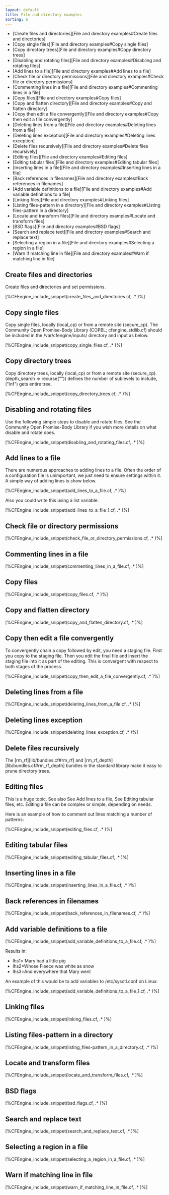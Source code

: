 ```yaml
---
layout: default
title: File and directory examples
sorting: 6
---
```


* [Create files and directories][File and directory examples#Create files and directories]
* [Copy single files][File and directory examples#Copy single files]
* [Copy directory trees][File and directory examples#Copy directory trees]
* [Disabling and rotating files][File and directory examples#Disabling and rotating files]
* [Add lines to a file][File and directory examples#Add lines to a file]
* [Check file or directory permissions][File and directory examples#Check file or directory permissions]
* [Commenting lines in a file][File and directory examples#Commenting lines in a file]
* [Copy files][File and directory examples#Copy files]
* [Copy and flatten directory][File and directory examples#Copy and flatten directory]
* [Copy then edit a file convergently][File and directory examples#Copy then edit a file convergently]
* [Deleting lines from a file][File and directory examples#Deleting lines from a file]
* [Deleting lines exception][File and directory examples#Deleting lines exception]
* [Delete files recursively][File and directory examples#Delete files recursively]
* [Editing files][File and directory examples#Editing files]
* [Editing tabular files][File and directory examples#Editing tabular files]
* [Inserting lines in a file][File and directory examples#Inserting lines in a file]
* [Back references in filenames][File and directory examples#Back references in filenames]
* [Add variable definitions to a file][File and directory examples#Add variable definitions to a file]
* [Linking files][File and directory examples#Linking files]
* [Listing files-pattern in a directory][File and directory examples#Listing files-pattern in a directory]
* [Locate and transform files][File and directory examples#Locate and transform files]
* [BSD flags][File and directory examples#BSD flags]
* [Search and replace text][File and directory examples#Search and replace text]
* [Selecting a region in a file][File and directory examples#Selecting a region in a file]
* [Warn if matching line in file][File and directory examples#Warn if matching line in file]

## Create files and directories

Create files and directories and set permissions.

[%CFEngine_include_snippet(create_files_and_directories.cf, .* )%]

## Copy single files

Copy single files, locally (local_cp) or from a remote site (secure_cp). The Community Open Promise-Body Library (COPBL; cfengine_stdlib.cf) should be included in the /var/cfengine/inputs/ directory and input as below.

[%CFEngine_include_snippet(copy_single_files.cf, .* )%]

## Copy directory trees

Copy directory trees, locally (local_cp) or from a remote site (secure_cp). (depth_search => recurse("")) defines the number of sublevels to include, ("inf") gets entire tree.

[%CFEngine_include_snippet(copy_directory_trees.cf, .* )%]

## Disabling and rotating files

Use the following simple steps to disable and rotate files. See the Community Open Promise-Body Library if you wish more details on what disable and rotate does.

[%CFEngine_include_snippet(disabling_and_rotating_files.cf, .* )%]

## Add lines to a file

There are numerous approaches to adding lines to a file. Often the order of a configuration file is unimportant, we just need to ensure settings within it. A simple way of adding lines is show below.

[%CFEngine_include_snippet(add_lines_to_a_file.cf, .* )%]

Also you could write this using a list variable:

[%CFEngine_include_snippet(add_lines_to_a_file_1.cf, .* )%]

## Check file or directory permissions

[%CFEngine_include_snippet(check_file_or_directory_permissions.cf, .* )%]

## Commenting lines in a file

[%CFEngine_include_snippet(commenting_lines_in_a_file.cf, .* )%]

## Copy files

[%CFEngine_include_snippet(copy_files.cf, .* )%]

## Copy and flatten directory

[%CFEngine_include_snippet(copy_and_flatten_directory.cf, .* )%]

## Copy then edit a file convergently

To convergently chain a copy followed by edit, you need a staging file. First you copy to the staging file. Then you edit the final file and insert the staging file into it as part of the editing. This is convergent with respect to both stages of the process.

[%CFEngine_include_snippet(copy_then_edit_a_file_convergently.cf, .* )%]

## Deleting lines from a file

[%CFEngine_include_snippet(deleting_lines_from_a_file.cf, .* )%]

## Deleting lines exception

[%CFEngine_include_snippet(deleting_lines_exception.cf, .* )%]

## Delete files recursively

The [rm_rf][lib/bundles.cf#rm_rf] and [rm_rf_depth][lib/bundles.cf#rm_rf_depth] bundles in the standard library make it easy to prune directory trees.

## Editing files

This is a huge topic. See also See Add lines to a file, See Editing tabular files, etc. Editing a file can be complex or simple, depending on needs.

Here is an example of how to comment out lines matching a number of patterns:

[%CFEngine_include_snippet(editing_files.cf, .* )%]

## Editing tabular files

[%CFEngine_include_snippet(editing_tabular_files.cf, .* )%]

## Inserting lines in a file

[%CFEngine_include_snippet(inserting_lines_in_a_file.cf, .* )%]

## Back references in filenames

[%CFEngine_include_snippet(back_references_in_filenames.cf, .* )%]

## Add variable definitions to a file

[%CFEngine_include_snippet(add_variable_definitions_to_a_file.cf, .* )%]

Results in:

* lhs1= Mary had a little pig
* lhs2=Whose Fleece was white as snow
* lhs3=And everywhere that Mary went

An example of this would be to add variables to /etc/sysctl.conf on Linux:

[%CFEngine_include_snippet(add_variable_definitions_to_a_file_1.cf, .* )%]

## Linking files

[%CFEngine_include_snippet(linking_files.cf, .* )%]

## Listing files-pattern in a directory

[%CFEngine_include_snippet(listing_files-pattern_in_a_directory.cf, .* )%]

## Locate and transform files

[%CFEngine_include_snippet(locate_and_transform_files.cf, .* )%]

## BSD flags

[%CFEngine_include_snippet(bsd_flags.cf, .* )%]

## Search and replace text

[%CFEngine_include_snippet(search_and_replace_text.cf, .* )%]

## Selecting a region in a file

[%CFEngine_include_snippet(selecting_a_region_in_a_file.cf, .* )%]

## Warn if matching line in file

[%CFEngine_include_snippet(warn_if_matching_line_in_file.cf, .* )%]
